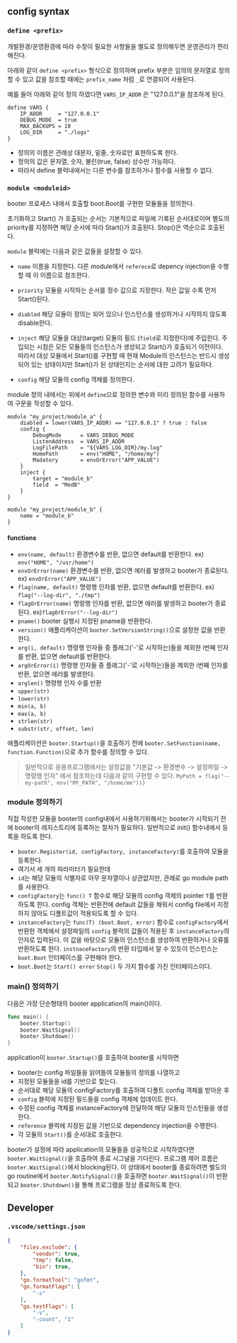 
## config syntax

### `define <prefix>`

개발환경/운영환경에 따라 수정이 필요한 사항들을
별도로 정의해두면 운영관리가 편리해진다.

아래와 같이 `define <prefix>` 형식으로 정의하며 prefix 부분은 임의의 문자열로 정의할 수 있고
값을 참조할 때에는 `prefix_name` 처럼 `_`로 연결되어 사용된다.

예를 들어 아래와 같이 정의 하였다면 `VARS_IP_ADDR` 은 "127.0.0.1"을 참조하게 된다.

```hcl
define VARS {
    IP_ADDR     = "127.0.0.1"
    DEBUG_MODE  = true
    MAX_BACKUPS = 10
    LOG_DIR     = "./logs"
}
```

- 정의의 이름은 관례상 대문자, 밑줄, 숫자로만 표현하도록 한다.
- 정의의 값은 문자열, 숫자, 불린(true, false) 상수만 가능하다. 
- 따라서 define 블럭내에서는 다른 변수를 참조하거나 함수를 사용할 수 없다.

### `module <moduleid>`

booter 프로세스 내에서 호출할 boot.Boot를 구현한 모듈들을 정의한다.

초기화하고 Start() 가 호출되는 순서는 기본적으로 파일에 기록된 순서대로이며
별도의 priority를 지정하면 해당 순서에 따라 Start()가 호출된다. Stop()은 역순으로 호출된다.

`module` 블럭에는 다음과 같은 값들을 설정할 수 있다.

- `name` 이름을 지정한다. 다른 module에서 `referece`로 depency injection을 수행할 때 이 이름으로 참조한다.

- `priority` 모듈을 시작하는 순서를 정수 값으로 지정한다. 작은 값일 수록 먼저 Start()된다.

- `diabled` 해당 모듈이 정의는 되어 있으나 인스턴스를 생성하거나 시작하지 않도록 disable한다.

- `inject` 해당 모듈을 대상(target) 모듈의 필드 (`field`로 지정한다)에 주입한다.
  주입되는 시점은 모든 모듈들의 인스턴스가 생성되고 Start()가 호출되기 이전이다.
  따라서 대상 모듈에서 Start()를 구현할 때 현재 Module의 인스턴스는 반드시 생성되어 있는 상태이지만 Start()가 된 상태인지는 순서에 대한 고려가 필요하다.

- `config` 해당 모듈의 config 객체를 정의한다.

module 정의 내에서는 위에서 `define`으로 정의한 변수와 미리 정의된 함수를 사용하여 구문을 작성할 수 있다.

```
module "my_project/module_a" {
    diabled = lower(VARS_IP_ADDR) == "127.0.0.1" ? true : false
    config {
        DebugMode      = VARS_DEBUG_MODE
        ListenAddress  = VARS_IP_ADDR 
        LogFilePath    = "${VARS_LOG_DIR}/my.log"
        HomePath       = env("HOME", "/home/my")
        Madatory       = envOrError("APP_VALUE")
    }
    inject {
        target = "module_b"
        field  = "ModB"
    }
}

module "my_project/module_b" {
    name = "module_b"
}

```

#### functions
- `env(name, default)` 환경변수를 반환, 없으면 default를 반환한다. ex) `env("HOME", "/usr/home")`
- `envOrError(name)` 환경변수를 반환, 없으면 에러를 발생하고 booter가 종료된다. ex) `envOrError("APP_VALUE")`
- `flag(name, default)` 명령행 인자를 반환, 없으면 default를 반환한다. ex) `flag("--log-dir", "./tmp")`
- `flagOrError(name)` 명령행 인자를 반환, 없으면 에러를 발생하고 booter가 종료된다. ex)`flagOrError("--log-dir")`
- `pname()` booter 실행시 지정된 pname을 반환한다.
- `version()` 애플리케이션이 `booter.SetVersionString()`으로 설정한 값을 반환한다.
- `arg(i, default)` 명령행 인자들 중 플래그('-'로 시작하는)들을 제외한 i번째 인자를 반환, 없으면 default를 반환한다.
- `argOrError(i)` 명령행 인자들 중 플래그('-'로 시작하는)들을 제외한 i번째 인자를 반환, 없으면 에러를 발생한다.
- `arglen()` 명령행 인자 수를 반환
- `upper(str)`
- `lower(str)`
- `min(a, b)`
- `max(a, b)`
- `strlen(str)`
- `substr(str, offset, len)`

애플리케이션은 `booter.Startup()`을 호출하기 전에 `booter.SetFunction(name, function.Function)`으로 추가 함수를 정의할 수 있다.

> 일반적으로 응용프로그램에서는 설정값을 "기본값 -> 환경변수 -> 설정파일 -> 명령행 인자" 에서 참조하는데 다음과 같이 구현할 수 있다.
`MyPath = flag("--my-path", env("MY_PATH", "/home/me"))}`

### module 정의하기

직접 작성한 모듈을 booter의 config내에서 사용하기위해서는 booter가 시작되기 전에 booter의 레지스트리에 등록하는 절차가 필요하다. 일반적으로 init() 함수내에서 등록을 하도록 한다.

- `booter.Register(id, configFactory, instanceFactory)`를 호출하여 모듈을 등록한다.
- 여기서 세 개의 파라미터가 필요한데
- `id`는 해당 모듈의 식별자로 아무 문자열이나 상관없지만, 관례로 go module path를 사용한다.
- `configFactory`는 `func() T` 함수로 해당 모듈의 config 객체의 pointer `T`를 반환하도록 한다.
config 객체는 반환전에 default 값들을 채워서 config file에서 지정하지 않아도 디폴트값이 적용되도록 할 수 있다.
- `instanceFactory`는 `func(T) (boot.Boot, error)` 함수로 `configFactory`에서 반환한 객체에서
   설정파일의 `config` 블럭의 값들이 적용된 후 `instanceFactory`의 인자로 입력된다.
   이 값을 바탕으로 모듈의 인스턴스를 생성하여 반환하거나 오류를 반환하도록 한다.
   `instnaceFactory`의 반환 타입에서 알 수 있듯이 인스턴스는 `boot.Boot` 인터페이스를 구현해야 한다.
- `boot.Boot`는 `Start() error` `Stop()` 두 가지 함수를 가진 인터페이스이다.

### main() 정의하기

다음은 가장 단순형태의 booter application의 main()이다.

```go
func main() {
    booter.Startup()
    booter.WaitSignal()
    booter.Shutdown()
}
```

application이 `booter.Startup()`를 호출하여 booter를 시작하면
- booter는 config 파일들을 읽어들여 모듈들의 정의를 나열하고 
- 지정된 모듈들을 id를 기반으로 찾는다.
- 순서대로 해당 모듈의 configFactory를 호출하여 디폴트 config 객체를 받아온 후
- `config` 블럭에 지정된 필드들을 config 객체에 업데이트 한다.
- 수정된 config 객체를 instanceFactory에 전달하여 해당 모듈의 인스턴들을 생성한다.
- `reference` 블럭에 지정된 값을 기반으로 dependency injection을 수행한다.
- 각 모듈의 `Start()`를 순서대로 호출한다.

booter가 설정에 따라 application의 모듈들을 성공적으로 시작하였다면
`booter.WaitSignal()`을 호출하여 종료 시그널을 기다린다.
프로그램 제어 흐름은 `booter.WaitSignal()`에서 blocking된다.
이 상태에서 booter를 종료하려면 별도의 go routine에서 `booter.NotifySignal()`을 호출하면
`booter.WaitSignal()`이 반환되고 `booter.Shutdown()`을 통해 프로그램을 정상 종료하도록 한다.

## Developer

### `.vscode/settings.json`

```json
{
    "files.exclude": {
        "vendor": true,
        "tmp": false,
        "bin": true,
    },
    "go.formatTool": "gofmt",
    "go.formatFlags": [
        "-s"
    ],
    "go.testFlags": [
        "-v",
        "-count", "1"
    ]
}
```